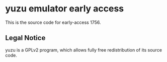 yuzu emulator early access
=============

This is the source code for early-access 1756.

## Legal Notice

yuzu is a GPLv2 program, which allows fully free redistribution of its source code.